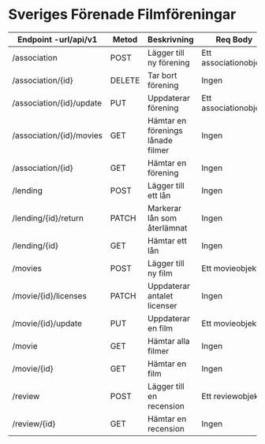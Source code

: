 # Sveriges Förenade Filmföreningar


|Endpoint -url/api/v1    |Metod |Beskrivning                      |Req Body             |Res Body             |
|------------------------|------|---------------------------------|---------------------|---------------------|
|/association            |POST  |Lägger till ny förening          |Ett associationobjekt|Ett associationobjekt|
|/association/{id}       |DELETE|Tar bort förening                |Ingen                |Ingen                |
|/association/{id}/update|PUT   |Uppdaterar förening              |Ett associationobjekt|Ingen                |
|/association/{id}/movies|GET   |Hämtar en förenings lånade filmer|Ingen                |Lista med movieobjekt|
|/association/{id}       |GET   |Hämtar en förening               |Ingen                |Ett associationobjekt|
|/lending                |POST  |Lägger till ett lån              |Ingen                |Ett lendingobjekt    |
|/lending/{id}/return    |PATCH |Markerar lån som återlämnat      |Ingen                |Ingen                |
|/lending/{id}           |GET   |Hämtar ett lån                   |Ingen                |Ett lendingobjekt    |
|/movies                 |POST  |Lägger till ny film              |Ett movieobjekt      |Ett movieobjekt      |
|/movie/{id}/licenses    |PATCH |Uppdaterar antalet licenser      |Ingen                |Ingen                |
|/movie/{id}/update      |PUT   |Uppdaterar en film               |Ett movieobjekt      |Ingen                |
|/movie                  |GET   |Hämtar alla filmer               |Ingen                |Lista med movieobjekt|
|/movie/{id}             |GET   |Hämtar en film                   |Ingen                |Ett movieobjekt      |
|/review                 |POST  |Lägger till en recension         |Ett reviewobjekt     |Ett reviewobjekt     |
|/review/{id}            |GET   |Hämtar en recension              |Ingen                |Ett reviewobjekt     |